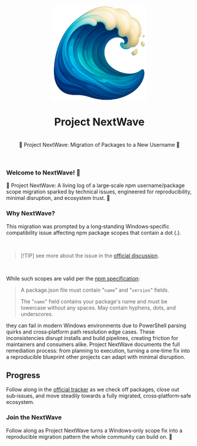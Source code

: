 <div align="center">
  <img src="https://raw.githubusercontent.com/igorskyflyer/project-nextwave/main/media/nextwave.png" alt="Icon of Project Next-Wave" width="256" height="256">
<h1 align="center">Project NextWave</h1>
</div>

<br>

<div align="center">
  🌊 Project NextWave: Migration of Packages to a New Username 🚀
</div>

<br>
<br>

### Welcome to NextWave! 🌊

🌊 Project NextWave: A living log of a large‑scale npm username/package scope migration sparked by technical issues, engineered for reproducibility, minimal disruption, and ecosystem trust. 🚀  

### Why NextWave?

This migration was prompted by a long‑standing Windows‑specific compatibility issue affecting npm package scopes that contain a dot (.).

<br>

>
> [!TIP] see more about the issue in the [official discussion](https://github.com/orgs/community/discussions/169922).
>

<br>

While such scopes are valid per the [npm specification](https://docs.npmjs.com/creating-a-package-json-file#required-name-and-version-fields):

>
> A package.json file must contain "`name`" and "`version`" fields.
>
> The "`name`" field contains your package's name and must be lowercase without any spaces. May contain hyphens, dots, and underscores.
>

they can fail in modern Windows environments due to PowerShell parsing quirks and cross‑platform path resolution edge cases. These inconsistencies disrupt installs and build pipelines, creating friction for maintainers and consumers alike. Project NextWave documents the full remediation process: from planning to execution, turning a one‑time fix into a reproducible blueprint other projects can adapt with minimal disruption.  

## Progress

Follow along in the [official tracker](https://github.com/igorskyflyer/project-nextwave/issues/1) as we check off packages, close out sub‑issues, and move steadily towards a fully migrated, cross‑platform‑safe ecosystem.

### Join the NextWave

Follow along as Project NextWave turns a Windows‑only scope fix into a reproducible migration pattern the whole community can build on. 🌊
